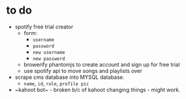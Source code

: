 # to do
+ spotify free trial creator
  + form: 
    + `username`
    + `password`
    + `new username`
    + `new password`
  + browerify phantomjs to create account and sign up for free trial
  + use spotify api to move songs and playlists over
+ scrape cms database into MYSQL database. 
  + `name`, `id`, `role`, `profile pic`
+ ~kahoot bot~ - broken b/c of kahoot changing things - might work.
